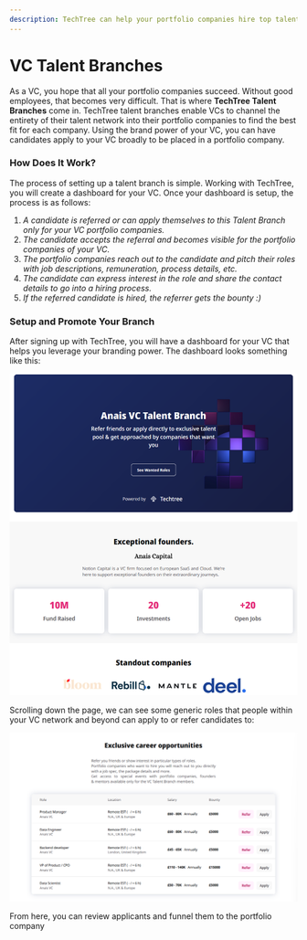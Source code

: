 ```yaml
---
description: TechTree can help your portfolio companies hire top talent!
---
```


# VC Talent Branches

As a VC, you hope that all your portfolio companies succeed. Without good employees, that becomes very difficult. That is where **TechTree Talent Branches** come in. TechTree talent branches enable VCs to channel the entirety of their talent network into their portfolio companies to find the best fit for each company. Using the brand power of your VC, you can have candidates apply to your VC broadly to be placed in a portfolio company.&#x20;

### How Does It Work?

The process of setting up a talent branch is simple. Working with TechTree, you will create a dashboard for your VC. Once your dashboard is setup, the process is as follows:

1. _A candidate is referred or can apply themselves to this Talent Branch only for your VC portfolio companies._
2. _The candidate accepts the referral and becomes visible for the portfolio companies of your VC._
3. _The portfolio companies reach out to the candidate and pitch their roles with job descriptions, remuneration, process details, etc._
4. _The candidate can express interest in the role and share the contact details to go into a hiring process._
5. _If the referred candidate is hired, the referrer gets the bounty :)_

### Setup and Promote Your Branch

After signing up with TechTree, you will have a dashboard for your VC that helps you leverage your branding power. The dashboard looks something like this:

![VC Talent Branch Dashboard](<../../.gitbook/assets/image (5).png>)

Scrolling down the page, we can see some generic roles that people within your VC network and beyond can apply to or refer candidates to:

![Generic Job Board for VC Talent Branch](<../../.gitbook/assets/image (3).png>)

From here, you can review applicants and funnel them to the portfolio company&#x20;
